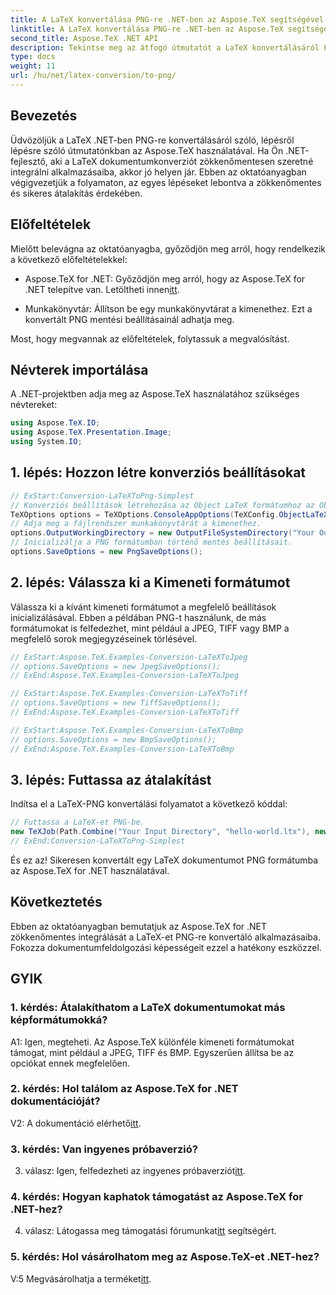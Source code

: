 ```yaml
---
title: A LaTeX konvertálása PNG-re .NET-ben az Aspose.TeX segítségével
linktitle: A LaTeX konvertálása PNG-re .NET-ben az Aspose.TeX segítségével
second_title: Aspose.TeX .NET API
description: Tekintse meg az átfogó útmutatót a LaTeX konvertálásáról PNG-re .NET-ben az Aspose.TeX használatával. Növelje dokumentumfeldolgozási képességeit ezzel a lépésenkénti oktatóanyaggal.
type: docs
weight: 11
url: /hu/net/latex-conversion/to-png/
---
```

## Bevezetés

Üdvözöljük a LaTeX .NET-ben PNG-re konvertálásáról szóló, lépésről lépésre szóló útmutatónkban az Aspose.TeX használatával. Ha Ön .NET-fejlesztő, aki a LaTeX dokumentumkonverziót zökkenőmentesen szeretné integrálni alkalmazásaiba, akkor jó helyen jár. Ebben az oktatóanyagban végigvezetjük a folyamaton, az egyes lépéseket lebontva a zökkenőmentes és sikeres átalakítás érdekében.

## Előfeltételek

Mielőtt belevágna az oktatóanyagba, győződjön meg arról, hogy rendelkezik a következő előfeltételekkel:

-  Aspose.TeX for .NET: Győződjön meg arról, hogy az Aspose.TeX for .NET telepítve van. Letöltheti innen[itt](https://releases.aspose.com/tex/net/).

- Munkakönyvtár: Állítson be egy munkakönyvtárat a kimenethez. Ezt a konvertált PNG mentési beállításainál adhatja meg.

Most, hogy megvannak az előfeltételek, folytassuk a megvalósítást.

## Névterek importálása

A .NET-projektben adja meg az Aspose.TeX használatához szükséges névtereket:

```csharp
using Aspose.TeX.IO;
using Aspose.TeX.Presentation.Image;
using System.IO;
```

## 1. lépés: Hozzon létre konverziós beállításokat

```csharp
// ExStart:Conversion-LaTeXToPng-Simplest
// Konverziós beállítások létrehozása az Object LaTeX formátumhoz az Object TeX motorbővítéskor.
TeXOptions options = TeXOptions.ConsoleAppOptions(TeXConfig.ObjectLaTeX);
// Adja meg a fájlrendszer munkakönyvtárát a kimenethez.
options.OutputWorkingDirectory = new OutputFileSystemDirectory("Your Output Directory");
// Inicializálja a PNG formátumban történő mentés beállításait.
options.SaveOptions = new PngSaveOptions();
```

## 2. lépés: Válassza ki a Kimeneti formátumot

Válassza ki a kívánt kimeneti formátumot a megfelelő beállítások inicializálásával. Ebben a példában PNG-t használunk, de más formátumokat is felfedezhet, mint például a JPEG, TIFF vagy BMP a megfelelő sorok megjegyzéseinek törlésével.

```csharp
// ExStart:Aspose.TeX.Examples-Conversion-LaTeXToJpeg
// options.SaveOptions = new JpegSaveOptions();
// ExEnd:Aspose.TeX.Examples-Conversion-LaTeXToJpeg

// ExStart:Aspose.TeX.Examples-Conversion-LaTeXToTiff
// options.SaveOptions = new TiffSaveOptions();
// ExEnd:Aspose.TeX.Examples-Conversion-LaTeXToTiff

// ExStart:Aspose.TeX.Examples-Conversion-LaTeXToBmp
// options.SaveOptions = new BmpSaveOptions();
// ExEnd:Aspose.TeX.Examples-Conversion-LaTeXToBmp
```

## 3. lépés: Futtassa az átalakítást

Indítsa el a LaTeX-PNG konvertálási folyamatot a következő kóddal:

```csharp
// Futtassa a LaTeX-et PNG-be.
new TeXJob(Path.Combine("Your Input Directory", "hello-world.ltx"), new ImageDevice(), options).Run();
// ExEnd:Conversion-LaTeXToPng-Simplest
```

És ez az! Sikeresen konvertált egy LaTeX dokumentumot PNG formátumba az Aspose.TeX for .NET használatával.

## Következtetés

Ebben az oktatóanyagban bemutatjuk az Aspose.TeX for .NET zökkenőmentes integrálását a LaTeX-et PNG-re konvertáló alkalmazásaiba. Fokozza dokumentumfeldolgozási képességeit ezzel a hatékony eszközzel.

## GYIK

### 1. kérdés: Átalakíthatom a LaTeX dokumentumokat más képformátumokká?

A1: Igen, megteheti. Az Aspose.TeX különféle kimeneti formátumokat támogat, mint például a JPEG, TIFF és BMP. Egyszerűen állítsa be az opciókat ennek megfelelően.

### 2. kérdés: Hol találom az Aspose.TeX for .NET dokumentációját?

 V2: A dokumentáció elérhető[itt](https://reference.aspose.com/tex/net/).

### 3. kérdés: Van ingyenes próbaverzió?

 3. válasz: Igen, felfedezheti az ingyenes próbaverziót[itt](https://releases.aspose.com/).

### 4. kérdés: Hogyan kaphatok támogatást az Aspose.TeX for .NET-hez?

 4. válasz: Látogassa meg támogatási fórumunkat[itt](https://forum.aspose.com/c/tex/47) segítségért.

### 5. kérdés: Hol vásárolhatom meg az Aspose.TeX-et .NET-hez?

 V:5 Megvásárolhatja a terméket[itt](https://purchase.aspose.com/buy).